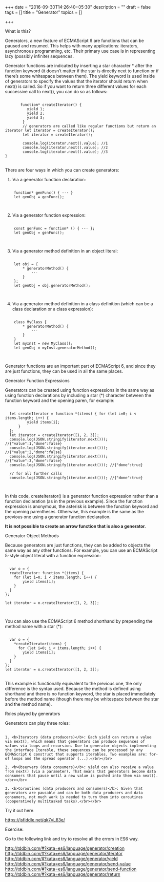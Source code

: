 +++
date = "2016-09-30T14:26:40+05:30"
description = ""
draft = false
tags = []
title = "Generator"
topics = []

+++

<link rel="stylesheet" href="//cdnjs.cloudflare.com/ajax/libs/highlight.js/9.6.0/styles/androidstudio.min.css">
<script src="//cdnjs.cloudflare.com/ajax/libs/highlight.js/9.6.0/highlight.min.js"></script>
<script>hljs.initHighlightingOnLoad();</script>

<p class='custom-heading'>What is this?</p>

Generators, a new feature of ECMAScript 6 are functions that can be paused and resumed. This helps with many applications: iterators, asynchronous programming, etc. Their primary use case is in representing lazy (possibly infinite) sequences.

Generator functions are indicated by inserting a star character * after the function keyword (it doesn’t matter if the star is directly next to function or if there’s some whitespace between them). The yield keyword is used inside of generators to specify the values that the iterator should return when next() is called. So if you want to return three different values for each successive call to next(), you can do so as follows:

<pre>
<code class="language-javascript">
       function* createIterator() {
          yield 1;
          yield 2;
          yield 3;
        }
        // generators are called like regular functions but return an iterator let iterator = createIterator();
        let iterator = createIterator();

        console.log(iterator.next().value); //1
        console.log(iterator.next().value); //2
        console.log(iterator.next().value); //3
}
</code>
</pre>

There are four ways in which you can create generators:
  
  1. Via a generator function declaration:

<pre>
<code class="language-javascript">
    function* genFunc() { ··· }
    let genObj = genFunc();

</code>
</pre>

  2. Via a generator function expression:

<pre>
<code class="language-javascript">
    const genFunc = function* () { ··· };
    let genObj = genFunc();
    
</code>
</pre>

  3. Via a generator method definition in an object literal:

<pre>
<code class="language-javascript">
    let obj = {
        * generatorMethod() {
            ···
        }
    };
    let genObj = obj.generatorMethod();
    
</code>
</pre>

  4. Via a generator method definition in a class definition (which can be a class declaration or a class expression):

<pre>
<code class="language-javascript">
    class MyClass {
        * generatorMethod() {
            ···
        }
    }
    let myInst = new MyClass();
    let genObj = myInst.generatorMethod();
    
</code>
</pre>
<div class='warning'>
Generator functions are an important part of ECMAScript 6, and since they are just functions, they can be used in all the same places.
</div>

<p class='custom-sub-heading'>Generator Function Expressions</p>


Generators can be created using function expressions in the same way as using function declarations by including a star (*) character between the function keyword and the opening paren, for example:

<pre>
<code class="language-javascript">
  let createIterator = function *(items) { for (let i=0; i < items.length; i++) {
          yield items[i];
      }
  };
  let iterator = createIterator([1, 2, 3]);
  console.log(JSON.stringify(iterator.next())); //{"value":1,"done":false}
  console.log(JSON.stringify(iterator.next())); //{"value":2,"done":false}
  console.log(JSON.stringify(iterator.next())); //{"value":3,"done":false}
  console.log(JSON.stringify(iterator.next())); //{"done":true}
  
  // for all further calls
  console.log(JSON.stringify(iterator.next())); //{"done":true}

</code>
</pre>

In this code, createIterator() is a generator function expression rather than a function declaration (as in the previous example). Since the function expression is anonymous, the asterisk is between the function keyword and the opening parentheses. Otherwise, this example is the same as the previous one using a generator function declaration.

<div class='info'>
<b>It is not possible to create an arrow function that is also a generator.</b>
</div>


<p class='custom-sub-heading'>Generator Object Methods</p>


Because generators are just functions, they can be added to objects the same way as any other functions. For example, you can use an ECMAScript 5-style object literal with a function expression:

<pre>
<code class="language-javascript">
  var o = {
  reateIterator: function *(items) {
    for (let i=0; i < items.length; i++) {
        yield items[i];
    }
  }
};

let iterator = o.createIterator([1, 2, 3]);

</code>
</pre>


You can also use the ECMAScript 6 method shorthand by prepending the method name with a star (*):
<pre>
<code class="language-javascript">
  var o = {
    *createIterator(items) {
      for (let i=0; i < items.length; i++) {
        yield items[i];
    }
  }
};
let iterator = o.createIterator([1, 2, 3]);
</code>
</pre>

This example is functionally equivalent to the previous one, the only difference is the syntax used. Because the method is defined using shorthand and there is no function keyword, the star is placed immediately before the method name (though there may be whitespace between the star and the method name).

<p class='custom-sub-heading'>Roles played by generators</p>
Generators can play three roles:</br></br>

    1. <b>Iterators (data producers)</b>: Each yield can return a value via next(), which means that generators can produce sequences of values via loops and recursion. Due to generator objects implementing the interface Iterable, these sequences can be processed by any ECMAScript 6 construct that supports iterables. Two examples are: for-of loops and the spread operator (...).</br></br>

    2. <b>Observers (data consumers)</b>: yield can also receive a value from next() (via a parameter). That means that generators become data consumers that pause until a new value is pushed into them via next().</br></br>

    3. <b>Coroutines (data producers and consumers)</b>: Given that generators are pausable and can be both data producers and data consumers, not much work is needed to turn them into coroutines (cooperatively multitasked tasks).</br></br>


<p class='custom-heading'>Try it out here:</p>

https://jsfiddle.net/qk7vL83e/

<p class='custom-heading'>Exercise:</p>

Go to the following link and try to resolve all the errors in ES6 way.

http://tddbin.com/#?kata=es6/language/generator/creation <br/>
http://tddbin.com/#?kata=es6/language/generator/iterator <br/>
http://tddbin.com/#?kata=es6/language/generator/yield <br/>
http://tddbin.com/#?kata=es6/language/generator/send-value <br/>
http://tddbin.com/#?kata=es6/language/generator/send-function <br/>
http://tddbin.com/#?kata=es6/language/generator/return<br/>

